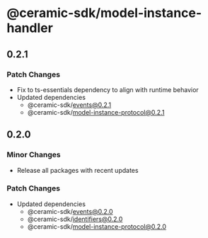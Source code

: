 # @ceramic-sdk/model-instance-handler

## 0.2.1

### Patch Changes

- Fix to ts-essentials dependency to align with runtime behavior
- Updated dependencies
  - @ceramic-sdk/events@0.2.1
  - @ceramic-sdk/model-instance-protocol@0.2.1

## 0.2.0

### Minor Changes

- Release all packages with recent updates

### Patch Changes

- Updated dependencies
  - @ceramic-sdk/events@0.2.0
  - @ceramic-sdk/identifiers@0.2.0
  - @ceramic-sdk/model-instance-protocol@0.2.0
